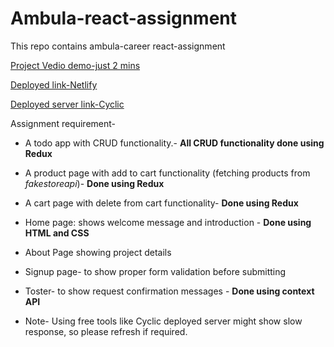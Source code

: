 # Ambula-react-assignment
This repo contains ambula-career react-assignment

[Project Vedio demo-just 2 mins](https://drive.google.com/file/d/1GmCQWZ-3Llu1tjMT33uFUprwZjUJ3h5f/view?usp=sharing)

[Deployed link-Netlify](https://ambula-reactjs-assignment.netlify.app) 

[Deployed server link-Cyclic](https://doubtful-clothes-pike.cyclic.app/)

Assignment requirement-

- A todo app with CRUD functionality.- **All CRUD functionality done using Redux**
- A product page with add to cart functionality (fetching products from *fakestoreapi*)- **Done using Redux**
- A cart page with delete from cart functionality- **Done using Redux**
- Home page: shows welcome message and introduction - **Done using HTML and CSS**
- About Page showing project details
- Signup page- to show proper form validation before submitting
- Toster- to show request confirmation messages - **Done using context API**

- Note- Using free tools like Cyclic deployed server might show slow response, so please refresh if required.
